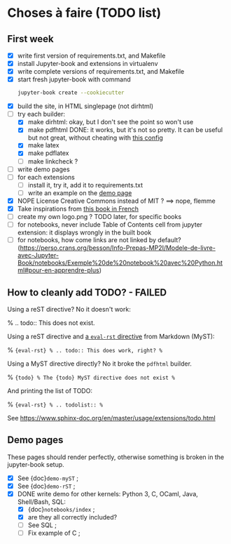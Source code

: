 # Choses à faire (TODO list)

## First week
- [x] write first version of requirements.txt, and Makefile
- [x] install Jupyter-book and extensions in virtualenv
- [x] write complete versions of requirements.txt, and Makefile
- [x] start fresh jupyter-book with command
  ```bash
  jupyter-book create --cookiecutter
  ```
- [x] build the site, in HTML singlepage (not dirhtml)
- [ ] try each builder:
  - [x] make dirhtml: okay, but I don't see the point so won't use
  - [x] make pdfhtml DONE: it works, but it's not so pretty. It can be useful but not great, without cheating with [this config](https://jupyterbook.org/advanced/pdf.html#control-the-look-of-pdf-via-html)
  - [x] make latex
  - [x] make pdflatex
  - [ ] make linkcheck ?
- [ ] write demo pages
- [ ] for each extensions
  - [ ] install it, try it, add it to requirements.txt
  - [ ] write an example on the [demo page](Extensions_sphinx.html)
- [x] NOPE License Creative Commons instead of MIT ? ==> nope, flemme
- [x] Take inspirations from [this book in French](https://mi-gt-donnees.pages.math.unistra.fr/guide)
- [ ] create my own logo.png ? TODO later, for specific books
- [ ] for notebooks, never include Table of Contents cell from jupyter extension: it displays wrongly in the built book
- [ ] for notebooks, how come links are not linked by default? (https://perso.crans.org/besson/Info-Prepas-MP2I/Modele-de-livre-avec-Jupyter-Book/notebooks/Exemple%20de%20notebook%20avec%20Python.html#pour-en-apprendre-plus)

## How to cleanly add TODO? - FAILED

Using a reST directive? No it doesn't work:

% .. todo:: This does not exist.

Using a reST directive and [a `eval-rst` directive](https://myst-parser.readthedocs.io/en/latest/using/syntax.html#how-directives-parse-content) from Markdown (MyST):

% ```{eval-rst}
% .. todo:: This does work, right?
% ```

Using a MyST directive directly? No it broke the `pdfhtml` builder.

% ```{todo}
% The {todo} MyST directive does not exist
% ```

And printing the list of TODO:

% ```{eval-rst}
% .. todolist::
% ```

See <https://www.sphinx-doc.org/en/master/usage/extensions/todo.html>

## Demo pages

These pages should render perfectly, otherwise something is broken in the jupyter-book setup.

- [x] See {doc}`demo-myST` ;
- [x] See {doc}`demo-rST` ;
- [x] DONE write demo for other kernels: Python 3, C, OCaml, Java, Shell/Bash, SQL:
  - [x] {doc}`notebooks/index` ;
  - [x] are they all correctly included?
  - [ ] See SQL ;
  - [ ] Fix example of C ;
